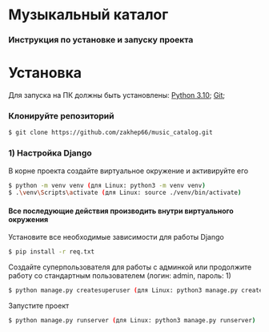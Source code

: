 # Музыкальный каталог
### Инструкция по установке и запуску проекта

# Установка

Для запуска на ПК должны быть установлены:
[Python 3.10](https://www.python.org/downloads/);
[Git](https://git-scm.com/);

### Клонируйте репозиторий

```sh
$ git clone https://github.com/zakhep66/music_catalog.git
```

### 1) Настройка Django

В корне проекта создайте виртуальное окружение и активируйте его

```sh
$ python -m venv venv (для Linux: python3 -m venv venv)
$ .\venv\Scripts\activate (для Linux: source ./venv/bin/activate)
```

#### Все последующие действия производить внутри виртуального окружения

Установите все необходимые зависимости для работы Django

```sh
$ pip install -r req.txt
```

Создайте суперпользователя для работы с админкой или продолжите работу со стандартным пользователем
(логин: admin, пароль: 1)

```sh
$ python manage.py createsuperuser (для Linux: python3 manage.py createsuperuser)
```

Запустите проект

```sh
$ python manage.py runserver (для Linux: python3 manage.py runserver)
```
